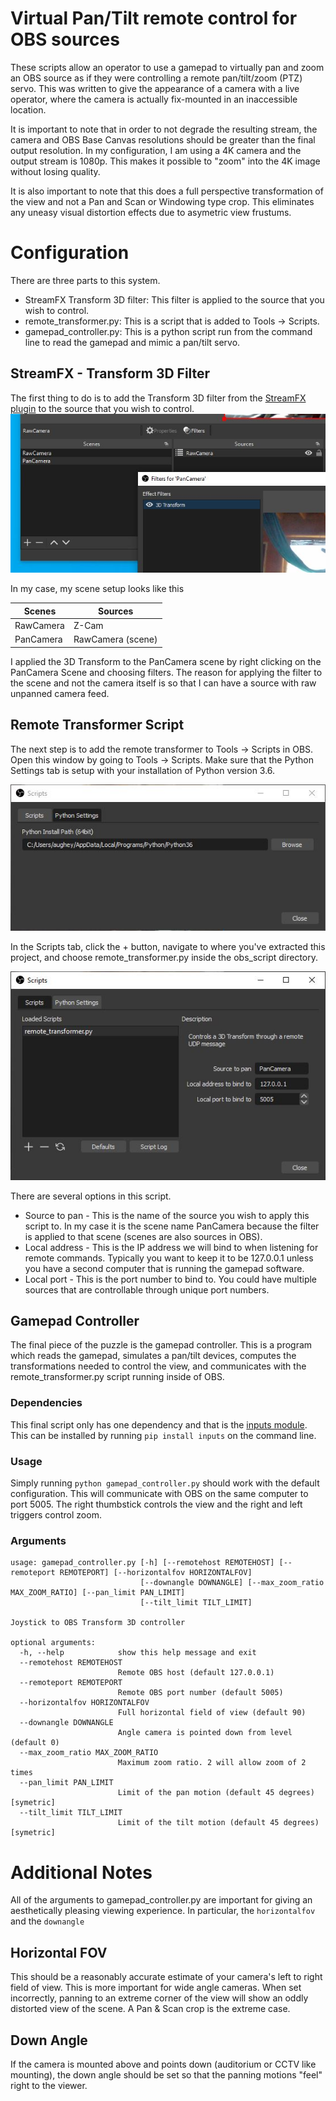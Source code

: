 # Virtual Pan/Tilt remote control for OBS sources

These scripts allow an operator to use a gamepad to virtually pan 
and zoom an OBS source as if they were controlling a remote pan/tilt/zoom 
(PTZ) servo.  This was written to give the appearance of a camera with a live operator,
where the camera is actually fix-mounted in an inaccessible location.  

It is
important to note that in order to not degrade the resulting stream, the camera
and OBS Base Canvas resolutions should be greater than the final output resolution.
In my configuration, I am using a 4K camera and the output stream is
1080p.  This makes it possible to "zoom" into the 4K image without losing quality.

It is also important to note that this does a full perspective transformation of the
view and not a Pan and Scan or Windowing type crop.  This eliminates any uneasy
visual distortion effects due to asymetric view frustums. 

# Configuration

There are three parts to this system.

* StreamFX Transform 3D filter: This filter is applied to the source that you wish to control.
* remote_transformer.py: This is a script that is added to Tools -> Scripts.
* gamepad_controller.py: This is a python script run from the command line to read the gamepad and mimic a pan/tilt servo.

## StreamFX - Transform 3D Filter

The first thing to do is to add the Transform 3D filter from the [StreamFX plugin](https://obsproject.com/forum/resources/streamfx-for-obs-studio.578/)
 to the source that you wish to control.
![Filters](filters.jpg)

In my case, my scene setup looks like this

Scenes     | Sources
-----------|---------
RawCamera  | Z-Cam
PanCamera  | RawCamera (scene)

I applied the 3D Transform to the PanCamera scene by right clicking on the PanCamera Scene and choosing filters.  The reason
for applying the filter to the scene and not the camera itself is so that I can have a source with raw unpanned camera feed.

## Remote Transformer Script

The next step is to add the remote transformer to Tools -> Scripts in OBS.  Open this window by going to Tools -> Scripts.  Make sure that the Python Settings tab is setup with your installation of Python version 3.6.

![scripts](scripts.JPG)

In the Scripts tab, click the + button, navigate to where you've extracted this project, and choose 
remote_transformer.py inside the obs_script directory.

![scriptsTab](scripts_tab.JPG)

There are several options in this script.

* Source to pan - This is the name of the source you wish to apply this script to.  In my case it is the scene name PanCamera because the filter is applied to that scene (scenes are also sources in OBS).
* Local address - This is the IP address we will bind to when listening for remote commands.  Typically you want to keep it to be 127.0.0.1 unless you have a second computer that is running the gamepad software.
* Local port - This is the port number to bind to.  You could have multiple sources that are controllable through unique port numbers.

## Gamepad Controller

The final piece of the puzzle is the gamepad controller.  This is a program which reads the gamepad, simulates a pan/tilt devices, computes the transformations needed to control the view, and communicates with the remote_transformer.py script running inside of OBS.

### Dependencies

This final script only has one dependency and that is the [inputs module](https://pypi.org/project/inputs/).  This can be installed by running `pip install inputs` on the command line.

### Usage

Simply running `python gamepad_controller.py` should work with the default configuration.  This will communicate with OBS on the same
computer to port 5005.  The right thumbstick controls the view and the right and left triggers control zoom.

### Arguments

```
usage: gamepad_controller.py [-h] [--remotehost REMOTEHOST] [--remoteport REMOTEPORT] [--horizontalfov HORIZONTALFOV]
                             [--downangle DOWNANGLE] [--max_zoom_ratio MAX_ZOOM_RATIO] [--pan_limit PAN_LIMIT]
                             [--tilt_limit TILT_LIMIT]

Joystick to OBS Transform 3D controller

optional arguments:
  -h, --help            show this help message and exit
  --remotehost REMOTEHOST
                        Remote OBS host (default 127.0.0.1)
  --remoteport REMOTEPORT
                        Remote OBS port number (default 5005)
  --horizontalfov HORIZONTALFOV
                        Full horizontal field of view (default 90)
  --downangle DOWNANGLE
                        Angle camera is pointed down from level (default 0)
  --max_zoom_ratio MAX_ZOOM_RATIO
                        Maximum zoom ratio. 2 will allow zoom of 2 times
  --pan_limit PAN_LIMIT
                        Limit of the pan motion (default 45 degrees) [symetric]
  --tilt_limit TILT_LIMIT
                        Limit of the tilt motion (default 45 degrees) [symetric]
```

# Additional Notes

All of the arguments to gamepad_controller.py are important for giving an aesthetically pleasing
viewing experience.  In particular, the `horizontalfov` and the `downangle`

## Horizontal FOV

This should be a reasonably accurate estimate of your camera's left to right field of view.  This
is more important for wide angle cameras.  When set incorrectly, panning to an extreme corner of the
view will show an oddly distorted view of the scene.  A Pan & Scan crop is the extreme case.

## Down Angle

If the camera is mounted above and points down (auditorium or CCTV like mounting), the down angle
should be set so that the panning motions "feel" right to the viewer.  